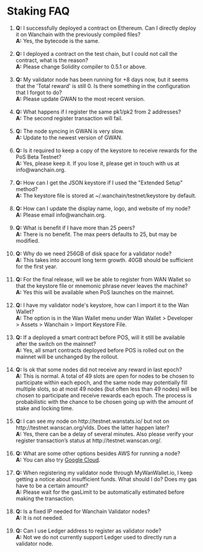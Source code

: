 # Staking FAQ

<ol>
  <li>
    <b>Q:</b> I successfully deployed a contract on Ethereum. Can I directly deploy it on Wanchain with the previously compiled files?  
  </li>
   <b>A:</b> Yes, the bytecode is the same.
   <br/><br/>
   
  <li>
    <b>Q:</b> I deployed a contract on the test chain, but I could not call the contract, what is the reason?  
  </li>
   <b>A:</b> Please change Solidity compiler to 0.5.1 or above.
   <br/><br/>

  <li>
    <b>Q:</b> My validator node has been running for +8 days now, but it seems that the 'Total reward' is still 0. Is there something in the configuration that I forgot to do? 
  </li>
    <b>A:</b> Please update GWAN to the most recent version.
    <br/><br/>

  <li>
    <b>Q:</b> What happens if I register the same pk1/pk2 from 2 addresses? 
  </li>
    <b>A:</b> The second register transaction will fail.
    <br/><br/>  

  <li>
    <b>Q:</b> The node syncing in GWAN is very slow.
  </li>
    <b>A:</b> Update to the newest version of GWAN.
    <br/><br/>

  <li>
    <b>Q:</b> Is it required to keep a copy of the keystore to receive rewards for the PoS Beta Testnet?
  </li>
    <b>A:</b> Yes, please keep it. If you lose it, please get in touch with us at info@wanchain.org. 
    <br/><br/>  

  <li>
    <b>Q:</b> How can I get the JSON keystore if I used the "Extended Setup" method? 
  </li>
    <b>A:</b> The keystore file is stored at ~/.wanchain/testnet/keystore by default.
    <br/><br/>

  <li>
    <b>Q:</b> How can I update the display name, logo, and website of my node?
  </li>
    <b>A:</b> Please email info@wanchain.org.
    <br/><br/>  

  <li>
    <b>Q:</b> What is benefit if I have more than 25 peers? 
  </li>
    <b>A:</b> There is no benefit.  The max peers defaults to 25, but may be modified.
    <br/><br/>

  <li>
    <b>Q:</b> Why do we need 256GB of disk space for a validator node? 
  </li>
    <b>A:</b> This takes into account long term growth. 40GB should be sufficient for the first year.
    <br/><br/>  

  <li>
    <b>Q:</b> For the final release, will we be able to register from WAN Wallet so that the keystore file or mnemonic phrase never leaves the machine? 
  </li>
    <b>A:</b> Yes this will be available when PoS launches on the mainnet.
    <br/><br/>

  <li>
    <b>Q:</b> I have my validator node's keystore, how can I import it to the Wan Wallet? 
  </li>
    <b>A:</b> The option is in the Wan Wallet menu under Wan Wallet > Developer > Assets > Wanchain > Import Keystore File.
    <br/><br/>  

  <li>
    <b>Q:</b> If a deployed a smart contract before POS, will it still be available after the switch on the mainnet? 
  </li>
    <b>A:</b> Yes, all smart contracts deployed before POS is rolled out on the mainnet will be unchanged by the rollout.
    <br/><br/>

  <li>
    <b>Q:</b> Is ok that some nodes did not receive any reward in last epoch? 
  </li>
    <b>A:</b> This is normal. A total of 49 slots are open for nodes to be chosen to participate within each epoch, and the same node may potentially fill multiple slots, so at most 49 nodes (but often less than 49 nodes) will be chosen to participate and receive rewards each epoch. The process is probabilistic with the chance to be chosen going up with the amount of stake and locking time. 
    <br/><br/>  

  <li>
    <b>Q:</b> I can see my node on http://testnet.wanstats.io/ but not on http://testnet.wanscan.org/vlds. Does the latter happen later? 
  </li>
    <b>A:</b> Yes, there can be a delay of several minutes. Also please verify your register transaction’s status at http://testnet.wanscan.org/. 
    <br/><br/>

  <li>
    <b>Q:</b> What are some other options besides AWS for running a node?
  </li>
    <b>A:</b> You can also try <a href="https://cloud.google.com/compute/">Google Cloud</a>.
    <br/><br/>  

  <li>
    <b>Q:</b> When registering my validator node through MyWanWallet.io, I keep getting a notice about insufficient funds. What should I do? Does my gas have to be a certain amount? 
  </li>
    <b>A:</b> Please wait for the gasLimit to be automatically estimated before making the transaction. 
    <br/><br/>
  <li>
    <b>Q:</b> Is a fixed IP needed for Wanchain Validator nodes? 
  </li>
    <b>A:</b> It is not needed.
    <br/><br/>  
  <li>
    <b>Q:</b> Can I use Ledger address to register as validator node? 
  </li>
    <b>A:</b> Not we do not currently support Ledger used to directly run a validator node.
    <br/><br/>  
 
  <!--<li>
    <b>Q:</b> 
  </li>
    <b>A:</b> 
    <br/><br/>  
  <li>
    <b>Q:</b> 
  </li>
    <b>A:</b> 
    <br/><br/>  
  <li>
    <b>Q:</b> 
  </li>
    <b>A:</b> 
    <br/><br/>  
  <li>
    <b>Q:</b> 
  </li>
    <b>A:</b> 
    <br/><br/>  
  <li>
    <b>Q:</b> 
  </li>
    <b>A:</b> 
    <br/><br/>  
  <li>
    <b>Q:</b> 
  </li>
    <b>A:</b> 
    <br/><br/>  
  <li>
    <b>Q:</b> 
  </li>
    <b>A:</b> 
    <br/><br/>  

-->

</ol>


   

  




